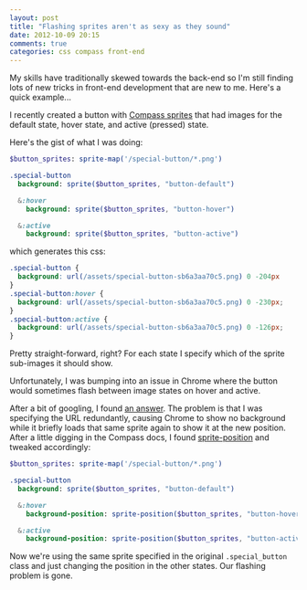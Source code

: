 ```yaml
---
layout: post
title: "Flashing sprites aren't as sexy as they sound"
date: 2012-10-09 20:15
comments: true
categories: css compass front-end
---
```


My skills have traditionally skewed towards the back-end so I'm still finding lots of new tricks in front-end development that are new to me. Here's a quick example...

I recently created a button with [Compass sprites][sprite] that had images for the default state, hover state, and active (pressed) state.

Here's the gist of what I was doing:

``` sass special_button.sass
$button_sprites: sprite-map('/special-button/*.png')

.special-button
  background: sprite($button_sprites, "button-default")

  &:hover
    background: sprite($button_sprites, "button-hover")

  &:active
    background: sprite($button_sprites, "button-active")
```

which generates this css:

``` css special_button.css
.special-button {
  background: url(/assets/special-button-sb6a3aa70c5.png) 0 -204px
}
.special-button:hover {
  background: url(/assets/special-button-sb6a3aa70c5.png) 0 -230px;
}
.special-button:active {
  background: url(/assets/special-button-sb6a3aa70c5.png) 0 -126px;
}
```


Pretty straight-forward, right? For each state I specify which of the sprite sub-images it should show.

Unfortunately, I was bumping into an issue in Chrome where the button would sometimes flash between image states on hover and active.

After a bit of googling, I found [an answer][so]. The problem is that I was specifying the URL redundantly, causing Chrome to show no background while it briefly loads that same sprite again to show it at the new position. After a little digging in the Compass docs, I found [sprite-position][position] and tweaked accordingly:

``` sass special_button_fixed.sass
$button_sprites: sprite-map('/special-button/*.png')

.special-button
  background: sprite($button_sprites, "button-default")

  &:hover
    background-position: sprite-position($button_sprites, "button-hover")

  &:active
    background-position: sprite-position($button_sprites, "button-active")
```

Now we're using the same sprite specified in the original ``.special_button`` class and just changing the position in the other states. Our flashing problem is gone.

[so]: http://stackoverflow.com/questions/8035366/image-flickering-on-mouseover-even-when-sprites-are-used-for-hover-image "StackOverflow Post"
[sprite]: http://compass-style.org/help/tutorials/spriting/ "Compass Sprite Tutorial"
[position]: http://compass-style.org/reference/compass/helpers/sprites/#sprite-position
